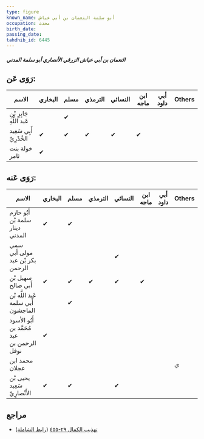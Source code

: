 ```yaml
---
type: figure
known_name: أبو سلمة النعمان بن أبي عياش
occupation: محدث
birth_date:
passing_date:
tahdhib_id: 6445
---
```

##### النعمان بن أبي عياش الزرقي الأنصاري أبو سلمة المدني

## رَوَى عَن:
| الاسم                     | البخاري | مسلم | الترمذي | النسائي | ابن ماجه | أبي داود | Others |
| ------------------------- | ------- | ---- | ------- | ------- | -------- | -------- | ------ |
| جَابِرِ بْنِ عَبد اللَّهِ |         | ✔    |         |         |          |          |        |
| أَبِي سَعِيد الخُدْرِيّ   | ✔       | ✔    | ✔       | ✔       | ✔        |          |        |
| خولة بنت ثامر             | ✔       |      |         |         |          |          |        |
## رَوَى عَنه:
| الاسم                                       | البخاري | مسلم | الترمذي | النسائي | ابن ماجه | أبي داود | Others |
| ------------------------------------------- | ------- | ---- | ------- | ------- | -------- | -------- | ------ |
| أَبُو حازم سلمة بْن دينار المدني            | ✔       | ✔    |         |         |          |          |        |
| سمي مولى أبي بكر بْن عبد الرحمن             |         |      |         | ✔       |          |          |        |
| سهيل بْن أَبي صالح                          | ✔       | ✔    | ✔       | ✔       | ✔        |          |        |
| عَبد اللَّه بْن أَبي سلمة الماجشون          |         | ✔    |         |         |          |          |        |
| أَبُو الأسود مُحَمَّد بن عبد الرحمن بن نوفل | ✔       |      |         |         |          |          |        |
| محمد ابن عجلان                              |         |      |         |         |          |          | ي      |
| يحيى بْن سَعِيد الأَنْصارِيّ                | ✔       | ✔    |         | ✔       |          |          |        |
## مراجع
- [تهذيب الكمال ٢٩-٤٥٥](obsidian://open?vault=Tahdhib-al-Kamal&file=Figures/٦٤٤٥-النعمان%20بن%20أبي%20عياش%20الزرقي%20الأنصاري%20أبو%20سلمة%20المدني) ([رابط الشاملة](https://shamela.ws/book/3722/16026))